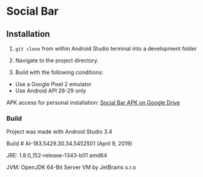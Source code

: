 # Social Bar

## Installation

1. `git clone` from within Android Studio terminal into a development folder

2. Navigate to the project directory.

3. Build with the following conditions:
- Use a Google Pixel 2 emulator
- Use Android API 26-29 only

APK access for personal installation:
[Social Bar APK on Google Drive](https://drive.google.com/file/d/1-uQaBuX4wewKWDoOmLqQh4k4KQu5hQJs/view?usp=sharing)

### Build
Project was made with Android Studio 3.4

Build # AI-183.5429.30.34.5452501 (April 9, 2019)

JRE: 1.8.0_152-release-1343-b01 amd64

JVM: OpenJDK 64-Bit Server VM by JetBrains s.r.o
